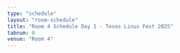 ```yaml
---
type: "schedule"
layout: "room-schedule"
title: "Room 4 Schedule Day 1 - Texas Linux Fest 2025"
tabnum: 0
venue: "Room 4"
---
```

